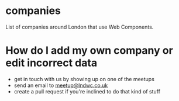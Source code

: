 # companies
List of companies around London that use Web Components.

# How do I add my own company or edit incorrect data

  - get in touch with us by showing up on one of the meetups
  - send an email to meetup@lndwc.co.uk
  - create a pull request if you're inclined to do that kind of stuff

